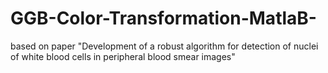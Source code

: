 # GGB-Color-Transformation-MatlaB-
based on paper "Development of a robust algorithm for detection of nuclei of white blood cells in peripheral blood smear images"

